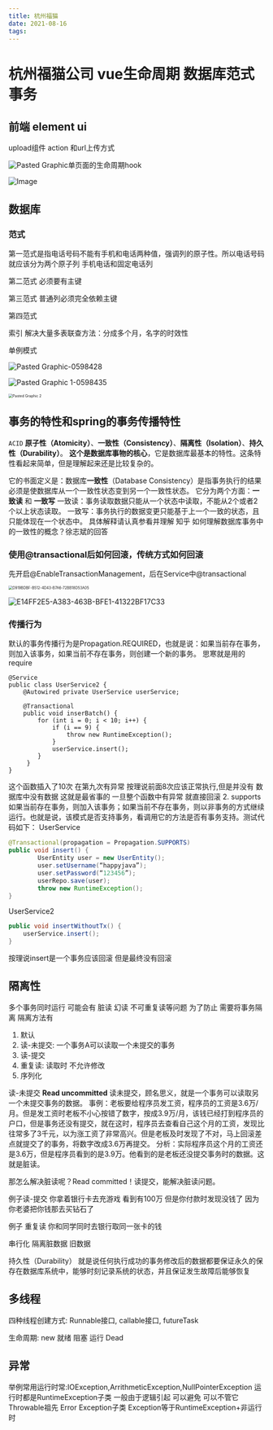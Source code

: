 ```yaml
---
title: 杭州福猫
date: 2021-08-16
tags:
---
```




# 杭州福猫公司 vue生命周期 数据库范式 事务 



## 前端 element ui

upload组件 action 和url上传方式

![Pasted Graphic](https://tva1.sinaimg.cn/large/008i3skNly1gu2q6mvvb8j610p0u0tc202.jpg)单页面的生命周期hook


![Image](https://tva1.sinaimg.cn/large/008i3skNly1gu2q6u8wgrj30u0140af0.jpg)

## 数据库

### 范式
第一范式是指电话号码不能有手机和电话两种值，强调列的原子性。所以电话号码就应该分为两个原子列 手机电话和固定电话列

第二范式
必须要有主键

第三范式
普通列必须完全依赖主键

第四范式

索引
解决大量多表联查方法：分成多个月，名字的时效性




单例模式

![Pasted Graphic-0598428](https://tva1.sinaimg.cn/large/008i3skNly1gu2q7gf6f0j60qu06amxu02.jpg)

![Pasted Graphic 1-0598435](https://tva1.sinaimg.cn/large/008i3skNly1gu2q7kkc3gj60qu06amxu02.jpg)

<img src="https://tva1.sinaimg.cn/large/008i3skNly1gu2q7oqpepj60io0gmab802.jpg" alt="Pasted Graphic 2" style="zoom:50%;" />

## 事务的特性和spring的事务传播特性
`ACID`
**原子性（Atomicity）**、**一致性（Consistency）**、**隔离性（Isolation）**、**持久性（Durability）**。
**这个是数据库事物的核心**，它是数据库最基本的特性。这条特性看起来简单，但是理解起来还是比较复杂的。

它的书面定义是：数据库**一致性**（Database Consistency）是指事务执行的结果必须是使数据库从一个一致性状态变到另一个一致性状态。
它分为两个方面：**一致读** 和 **一致写**
一致读：事务读取数据只能从一个状态中读取，不能从2个或者2个以上状态读取。
一致写：事务执行的数据变更只能基于上一个一致的状态，且只能体现在一个状态中。
具体解释请认真参看并理解 知乎 如何理解数据库事务中的一致性的概念？徐志斌的回答

### 使用@transactional后如何回滚，传统方式如何回滚
先开启@EnableTransactionManagement，后在Service中@transactional

<img src="https://tva1.sinaimg.cn/large/008i3skNly1gu2q81v79tj60gq03q74i02.jpg" alt="D919BDBF-B512-4D43-B7A6-72BB18D53A05" style="zoom:50%;" />

![E14FF2E5-A383-463B-BFE1-41322BF17C33](https://tva1.sinaimg.cn/large/008i3skNly1gu2q852i6xj61l609ymzd02.jpg)


### 传播行为

默认的事务传播行为是Propagation.REQUIRED，也就是说：如果当前存在事务，则加入该事务，如果当前不存在事务，则创建一个新的事务。
思寒就是用的require

```
@Service 
public class UserService2 { 
	@Autowired private UserService userService; 
	
	@Transactional 
	public void inserBatch() { 
		for (int i = 0; i < 10; i++) { 
			if (i == 9) { 
				throw new RuntimeException(); 
			} 
			userService.insert(); 
		} 
	 } 
}
```
这个函数插入了10次  在第九次有异常 
按理说前面8次应该正常执行,但是并没有 数据库中没有数据
这就是最省事的 一旦整个函数中有异常 就直接回滚
2. supports
如果当前存在事务，则加入该事务；如果当前不存在事务，则以非事务的方式继续运行。也就是说，该模式是否支持事务，看调用它的方法是否有事务支持。测试代码如下：
UserService
```java
@Transactional(propagation = Propagation.SUPPORTS) 
public void insert() { 
		UserEntity user = new UserEntity(); 
		user.setUsername(“happyjava”); 
		user.setPassword(“123456”); 
		userRepo.save(user); 
		throw new RuntimeException(); 
} 
```

UserService2
```java
public void insertWithoutTx() { 
	userService.insert(); 
}
```
按理说insert是一个事务应该回滚 但是最终没有回滚

## 隔离性
多个事务同时运行 可能会有 脏读 幻读 不可重复读等问题
为了防止
需要将事务隔离
隔离方法有 
1. 默认 
2. 读-未提交: 一个事务A可以读取一个未提交的事务
3. 读-提交
4. 重复读: 读取时 不允许修改
5. 序列化

读-未提交
**Read uncommitted**
读未提交，顾名思义，就是一个事务可以读取另一个未提交事务的数据。
事例：老板要给程序员发工资，程序员的工资是3.6万/月。但是发工资时老板不小心按错了数字，按成3.9万/月，该钱已经打到程序员的户口，但是事务还没有提交，就在这时，程序员去查看自己这个月的工资，发现比往常多了3千元，以为涨工资了非常高兴。但是老板及时发现了不对，马上回滚差点就提交了的事务，将数字改成3.6万再提交。
分析：实际程序员这个月的工资还是3.6万，但是程序员看到的是3.9万。他看到的是老板还没提交事务时的数据。这就是脏读。

那怎么解决脏读呢？Read committed！读提交，能解决脏读问题。


例子读-提交
你拿着银行卡去充游戏 看到有100万 但是你付款时发现没钱了
因为你老婆把你钱那去买钻石了

例子 重复读
你和同学同时去银行取同一张卡的钱

串行化
隔离脏数据 旧数据

持久性（Durability）
就是说任何执行成功的事务修改后的数据都要保证永久的保存在数据库系统中，能够时刻记录系统的状态，并且保证发生故障后能够恢复


## 多线程
四种线程创建方式: Runnable接口, callable接口, futureTask

生命周期: new 就绪 阻塞 运行 Dead

## 异常
举例常用运行时常:IOException,ArrithmeticException,NullPointerException
运行时都是RuntimeException子类 一般由于逻辑引起 可以避免 可以不管它
Throwable祖先 Error Exception子类
Exception等于RuntimeException+非运行时

